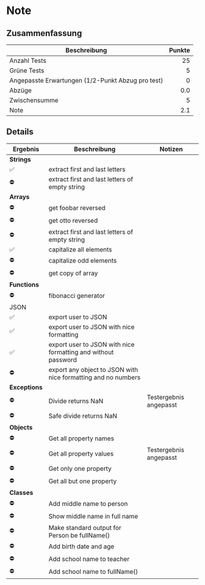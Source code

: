 # Note

## Zusammenfassung

| Beschreibung                                      | Punkte | 
|---------------------------------------------------|-------:|
| Anzahl Tests                                      |     25 |
| Grüne Tests                                       |      5 |
| Angepasste Erwartungen (1/2-Punkt Abzug pro test) |      0 |
| Abzüge                                            |    0.0 |
| Zwischensumme                                     |      5 |
| Note                                              |    2.1 |

## Details

| Ergebnis      | Beschreibung                                           | Notizen                |
|---------------|--------------------------------------------------------|------------------------|
| **Strings**   |                                                        |
| ✅️            | extract first and last letters                         |
| ⛔             | extract first and last letters of empty string         |
| **Arrays**    |                                                        |
| ⛔             | get foobar reversed                                    |
| ⛔             | get otto reversed                                      |
| ⛔️            | extract first and last letters of empty string         |
| ✅             | capitalize all elements                                |
| ⛔             | capitalize odd elements                                |
| ⛔             | get copy of array                                      |
| **Functions** |                                                        |
| ⛔             | fibonacci generator                                    |
| JSON          |                                                        |
| ✅️            | export user to JSON                                    |
| ✅️            | export user to JSON with nice formatting               |
| ✅️            | export user to JSON with nice formatting and without password |
| ⛔             | export any object to JSON with nice formatting and no numbers |
| **Exceptions** |                                                        |
| ⛔             | Divide returns NaN                                     | Testergebnis angepasst |
| ⛔             | Safe divide returns NaN                                |
| **Objects**   |                                                        |
| ⛔             | Get all property names                                 |
| ⛔             | Get all property values                                | Testergebnis angepasst |
| ⛔             | Get only one property                                  |
| ⛔             | Get all but one property                               |
| **Classes**   |                                                        |
| ⛔             | Add middle name to person                              |
| ⛔             | Show middle name in full name                          |
| ⛔️            | Make standard output for Person be fullName()          |
| ⛔             | Add birth date and age                                 |
| ⛔             | Add school name to teacher                             |
| ⛔             | Add school name to fullName()                          |
